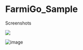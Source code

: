 # FarmiGo_Sample

Screenshots

![](https://user-images.githubusercontent.com/41900044/94349834-f8280000-0065-11eb-812a-34611f09b7d3.png)

![image](https://user-images.githubusercontent.com/41900044/94349944-088caa80-0067-11eb-8a7e-63577e7269e6.png)
